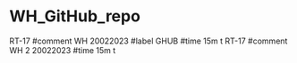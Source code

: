# WH_GitHub_repo
RT-17 #comment WH 20022023 #label GHUB #time 15m t
RT-17 #comment WH 2 20022023 #time 15m t
